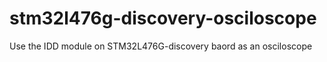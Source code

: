 # stm32l476g-discovery-osciloscope
Use the IDD module on STM32L476G-discovery baord as an osciloscope
